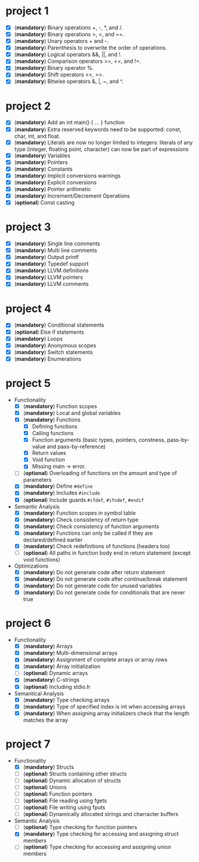# project 1

- [x] (**mandatory**) Binary operations +, -, *, and /.
- [x] (**mandatory**) Binary operations >, <, and ==.
- [x] (**mandatory**) Unary operators + and -.
- [x] (**mandatory**) Parenthesis to overwrite the order of operations.
- [x] (**mandatory**) Logical operators &&, ||, and !.
- [x] (**mandatory**) Comparison operators >=, <=, and !=.
- [x] (**mandatory**) Binary operator %.
- [x] (**mandatory**) Shift operators <<, >>.
- [x] (**mandatory**) Bitwise operators &, |, ~, and ^.

# project 2

- [x] (**mandatory**) Add an int main() { ... } function
- [x] (**mandatory**) Extra reserved keywords need to be supported: const, char, int, and float.
- [x] (**mandatory**) Literals are now no longer limited to integers: literals of any type (integer, floating point,
  character) can now be part of expressions
- [x] (**mandatory**) Variables
- [x] (**mandatory**) Pointers
- [x] (**mandatory**) Constants
- [x] (**mandatory**) Implicit conversions warnings
- [x] (**mandatory**) Explicit conversions
- [x] (**mandatory**) Pointer arithmetic
- [x] (**mandatory**) Increment/Decrement Operations
- [x] (**optional**) Const casting

# project 3

- [x] (**mandatory**) Single line comments
- [x] (**mandatory**) Multi line comments
- [x] (**mandatory**) Output printf
- [x] (**mandatory**) Typedef support
- [x] (**mandatory**) LLVM definitions
- [x] (**mandatory**) LLVM pointers
- [x] (**mandatory**) LLVM comments

# project 4

- [x] (**mandatory**) Conditional statements
- [x] (**optional**) Else if statements
- [x] (**mandatory**) Loops
- [x] (**mandatory**) Anonymous scopes
- [x] (**mandatory**) Switch statements
- [x] (**mandatory**) Enumerations

# project 5

- Functionality
  - [x] (**mandatory**) Function scopes
  - [x] (**mandatory**) Local and global variables
  - [x] (**mandatory**) Functions
    - [x] Defining functions
    - [x] Calling functions
    - [x] Function arguments (basic types, pointers, constness, pass-by-value and pass-by-reference)
    - [x] Return values
    - [x] Void function
    - [x] Missing main -> error.
  - [ ] (**optional**) Overloading of functions on the amount and type of parameters
  - [x] (**mandatory**) Define `#define` 
  - [x] (**mandatory**) Includes `#include`
  - [x] (**optional**) Include guards `#ifdef`, `#ifndef`, `#endif`
- Semantic Analysis
  - [x] (**mandatory**) Function scopes in symbol table
  - [x] (**mandatory**) Check consistency of return type
  - [x] (**mandatory**) Check consistency of function arguments
  - [x] (**mandatory**) Functions can only be called if they are declared/defined earlier
  - [x] (**mandatory**) Check redefinitions of functions (headers too)
  - [ ] (**optional**) All paths in function body end in return statement (except void functions)
- Optimizations
  - [x] (**mandatory**) Do not generate code after return statement
  - [x] (**mandatory**) Do not generate code after continue/break statement
  - [x] (**mandatory**) Do not generate code for unused variables
  - [x] (**mandatory**) Do not generate code for conditionals that are never true

# project 6

- Functionality
  - [x] (**mandatory**) Arrays
  - [x] (**mandatory**) Multi-dimensional arrays
  - [x] (**mandatory**) Assignment of complete arrays or array rows
  - [x] (**mandatory**) Array initialization
  - [ ] (**optional**) Dynamic arrays
  - [x] (**mandatory**) C-strings
  - [x] (**optional**) Including stdio.h
- Semantical Analysis
  - [x] (**mandatory**) Type checking arrays
  - [x] (**mandatory**) Type of specified index is int when accessing arrays
  - [x] (**mandatory**) When assigning array initializers check that the length matches the array

# project 7

- Functionality
  - [x] (**mandatory**) Structs
  - [ ] (**optional**) Structs containing other structs
  - [ ] (**optional**) Dynamic allocation of structs
  - [ ] (**optional**) Unions
  - [ ] (**optional**) Function pointers
  - [ ] (**optional**) File reading using fgets
  - [ ] (**optional**) File writing using fputs
  - [ ] (**optional**) Dynamically allocated strings and charracter buffers
- Semantic Analysis
  - [ ] (**optional**) Type checking for function pointers
  - [x] (**mandatory**) Type checking for accessing and assigning struct members
  - [ ] (**optional**) Type checking for accessing and assigning union members